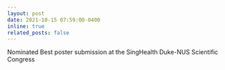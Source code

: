 ```yaml
---
layout: post
date: 2021-10-15 07:59:00-0400
inline: true
related_posts: false
---
```


Nominated Best poster submission at the SingHealth Duke-NUS Scientific Congress

